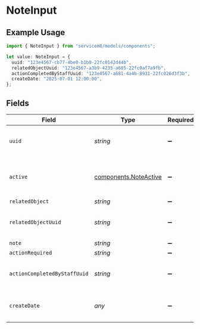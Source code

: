 # NoteInput

## Example Usage

```typescript
import { NoteInput } from "servicem8/models/components";

let value: NoteInput = {
  uuid: "123e4567-cb77-4be0-b1b0-22fc0142d44b",
  relatedObjectUuid: "123e4567-a3b9-4235-a685-22fc0af7a9fb",
  actionCompletedByStaffUuid: "123e4567-a681-4a4b-8931-22fc026d3f3b",
  createDate: "2025-07-01 12:00:00",
};
```

## Fields

| Field                                                          | Type                                                           | Required                                                       | Description                                                    | Example                                                        |
| -------------------------------------------------------------- | -------------------------------------------------------------- | -------------------------------------------------------------- | -------------------------------------------------------------- | -------------------------------------------------------------- |
| `uuid`                                                         | *string*                                                       | :heavy_minus_sign:                                             | Unique identifier for this record                              | 123e4567-cb77-4be0-b1b0-22fc0142d44b                           |
| `active`                                                       | [components.NoteActive](../../models/components/noteactive.md) | :heavy_minus_sign:                                             | Record active/deleted flag.  Valid values are [0,1]            |                                                                |
| `relatedObject`                                                | *string*                                                       | :heavy_minus_sign:                                             | N/A                                                            |                                                                |
| `relatedObjectUuid`                                            | *string*                                                       | :heavy_minus_sign:                                             | N/A                                                            | 123e4567-a3b9-4235-a685-22fc0af7a9fb                           |
| `note`                                                         | *string*                                                       | :heavy_minus_sign:                                             | N/A                                                            |                                                                |
| `actionRequired`                                               | *string*                                                       | :heavy_minus_sign:                                             | N/A                                                            |                                                                |
| `actionCompletedByStaffUuid`                                   | *string*                                                       | :heavy_minus_sign:                                             | N/A                                                            | 123e4567-a681-4a4b-8931-22fc026d3f3b                           |
| `createDate`                                                   | *any*                                                          | :heavy_minus_sign:                                             | Timestamp at which record was last modified                    | 2025-07-01 12:00:00                                            |